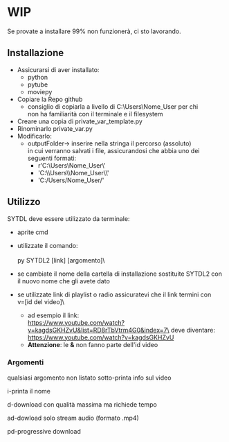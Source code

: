 # **WIP**

Se provate a installare 99% non funzionerà, ci sto lavorando.

## **Installazione**
- Assicurarsi di aver installato:
    - python
    - pytube
    - moviepy
- Copiare la Repo github
    - consiglio di copiarla a livello di C:\\Users\\Nome_User per chi\
    non ha familiarità con il terminale e il filesystem
- Creare una copia di private_var_template.py
- Rinominarlo private_var.py
- Modificarlo:
    - outputFolder-> inserire nella stringa il percorso (assoluto)\
    in cui verranno salvati i file, assicurandosi che abbia uno dei\
    seguenti formati:
        - r'C:\\Users\\Nome_User\\'
        - 'C:\\\Users\\\\Nome_User\\\\'
        - 'C:/Users/Nome_User/'


## **Utilizzo**
SYTDL deve essere utilizzato da terminale:
- aprite cmd
- utilizzate il comando:\
\
py SYTDL2 [link] [argomento]\

- se cambiate il nome della cartella di installazione sostituite SYTDL2
con il nuovo nome che gli avete dato
- se utilizzate link di playlist o radio assicuratevi che il link termini con \
v=[id del video]\
    - ad esempio il link:\
https://www.youtube.com/watch?v=kagdsGKHZvU&list=RD8rTbVtrm4G0&index=7\
deve diventare:\
https://www.youtube.com/watch?v=kagdsGKHZvU
    - **Attenzione**: le **&** non fanno parte dell'id video


### **Argomenti**
qualsiasi argomento non listato sotto-printa info sul video 

i-printa il nome

d-download con qualità massima ma richiede tempo

ad-dowload solo stream audio (formato .mp4)

pd-progressive download